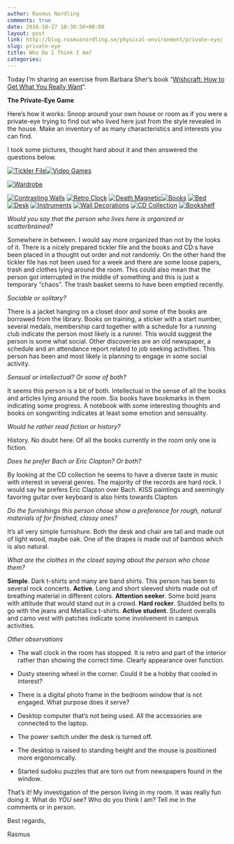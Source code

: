 ```yaml
---
author: Rasmus Nordling
comments: true
date: 2016-10-27 18:30:50+00:00
layout: post
link: http://blog.rasmusnordling.se/physical-environment/private-eye/
slug: private-eye
title: Who Do I Think I Am?
categories:
---
```


Today I’m sharing an exercise from Barbara Sher’s book “[Wishcraft: How to Get What You Really Want](http://www.goodreads.com/book/show/498904.Wishcraft)“.

**The Private-Eye Game**

Here’s how it works: Snoop around your own house or room as if you were a private-eye trying to find out who lived here just from the style revealed in the house. Make an inventory of as many characteristics and interests you can find.<!-- more -->

I took some pictures, thought hard about it and then answered the questions below.

[![Tickler File](http://blog.rasmusnordling.se/wp-content/uploads/2016/10/IMG_20161026_161847-150x150.jpg)](http://blog.rasmusnordling.se/wp-content/uploads/2016/10/IMG_20161026_161847.jpg)[![Video Games](http://blog.rasmusnordling.se/wp-content/uploads/2016/10/IMG_20161026_162920-150x150.jpg)](http://blog.rasmusnordling.se/wp-content/uploads/2016/10/IMG_20161026_162920.jpg)

[![Wardrobe](http://blog.rasmusnordling.se/wp-content/uploads/2016/10/Wardrobe-150x150.jpg)](http://blog.rasmusnordling.se/wp-content/uploads/2016/10/Wardrobe.jpg)

[![Contrasting Walls](http://blog.rasmusnordling.se/wp-content/uploads/2016/10/IMG_20161026_162506-150x150.jpg)](http://blog.rasmusnordling.se/wp-content/uploads/2016/10/IMG_20161026_162506.jpg) [![Retro Clock](http://blog.rasmusnordling.se/wp-content/uploads/2016/10/IMG_20161026_162528-150x150.jpg)](http://blog.rasmusnordling.se/wp-content/uploads/2016/10/IMG_20161026_162528.jpg) [![Death Magnetic](http://blog.rasmusnordling.se/wp-content/uploads/2016/10/IMG_20161026_162541-150x150.jpg)](http://blog.rasmusnordling.se/wp-content/uploads/2016/10/IMG_20161026_162541.jpg)[![Books](http://blog.rasmusnordling.se/wp-content/uploads/2016/10/IMG_20161026_163217-150x150.jpg)](http://blog.rasmusnordling.se/wp-content/uploads/2016/10/IMG_20161026_163217.jpg) [
](http://blog.rasmusnordling.se/wp-content/uploads/2016/10/IMG_20161026_163320.jpg) [
](http://blog.rasmusnordling.se/wp-content/uploads/2016/10/IMG_20161026_163402.jpg) [![Bed](http://blog.rasmusnordling.se/wp-content/uploads/2016/10/IMG_20161026_163520-150x150.jpg)](http://blog.rasmusnordling.se/wp-content/uploads/2016/10/IMG_20161026_163520.jpg) [![Desk](http://blog.rasmusnordling.se/wp-content/uploads/2016/10/IMG_20161026_163607-150x150.jpg)](http://blog.rasmusnordling.se/wp-content/uploads/2016/10/IMG_20161026_163607.jpg) [
](http://blog.rasmusnordling.se/wp-content/uploads/2016/10/IMG_20161026_164107.jpg) [![Instruments](http://blog.rasmusnordling.se/wp-content/uploads/2016/10/IMG_20161026_164242-150x150.jpg)](http://blog.rasmusnordling.se/wp-content/uploads/2016/10/IMG_20161026_164242.jpg) [![Wall Decorations](http://blog.rasmusnordling.se/wp-content/uploads/2016/10/IMG_20161026_164343-150x150.jpg)](http://blog.rasmusnordling.se/wp-content/uploads/2016/10/IMG_20161026_164343.jpg) [![CD Collection](http://blog.rasmusnordling.se/wp-content/uploads/2016/10/IMG_20161026_164858-150x150.jpg)](http://blog.rasmusnordling.se/wp-content/uploads/2016/10/IMG_20161026_164858.jpg) [![Bookshelf](http://blog.rasmusnordling.se/wp-content/uploads/2016/10/IMG_20161026_165549-150x150.jpg)](http://blog.rasmusnordling.se/wp-content/uploads/2016/10/IMG_20161026_165549.jpg)

_Would you say that the person who lives here is organized or scatterbrained?_

Somewhere in between. I would say more organized than not by the looks of it. There is a nicely prepared tickler file and the books and CD:s have been placed in a thought out order and not randomly. On the other hand the tickler file has not been used for a week and there are some loose papers, trash and clothes lying around the room. This could also mean that the person got interrupted in the middle of something and this is just a temporary “chaos”. The trash basket seems to have been emptied recently.

_Sociable or solitary?_

There is a jacket hanging on a closet door and some of the books are borrowed from the library. Books on training, a sticker with a start number, several medals, membership card together with a schedule for a running club indicate the person most likely is a runner. This would suggest the person is some what social. Other discoveries are an old newspaper, a schedule and an attendance report related to job seeking activities. This person has been and most likely is planning to engage in some social activity.

_Sensual or intellectual? Or some of both?_

It seems this person is a bit of both. Intellectual in the sense of all the books and articles lying around the room. Six books have bookmarks in them indicating some progress. A notebook with some interesting thoughts and books on songwriting indicates at least some emotion and sensuality.

_Would he rather read fiction or history?_

History. No doubt here. Of all the books currently in the room only one is fiction.

_Does he prefer Bach or Eric Clapton? Or both?_

By looking at the CD collection he seems to have a diverse taste in music with interest in several genres. The majority of the records are hard rock. I would say he prefers Eric Clapton over Bach. KISS paintings and seemingly favoring guitar over keyboard is also hints towards Clapton.

_Do the furnishings this person chose show a preference for rough, natural materials of for finished, classy ones?_

It’s all very simple furnishure. Both the desk and chair are tall and made out of light wood, maybe oak. One of the drapes is made out of bamboo which is also natural.

_What are the clothes in the closet saying about the person who chose them?_

**Simple**. Dark t-shirts and many are band shirts. This person has been to several rock concerts. **Active**. Long and short sleeved shirts made out of breathing material in different colors. **Attention seeker**. Some bold jeans with attitude that would stand out in a crowd. **Hard rocker**. Studded belts to go with the jeans and Metallica t-shirts. **Active student**. Student overalls and camo vest with patches indicate some involvement in campus activities.

_Other observations_




    
  * The wall clock in the room has stopped. It is retro and part of the interior rather than showing the correct time. Clearly appearance over function.

    
  * Dusty steering wheel in the corner. Could it be a hobby that cooled in interest?

    
  * There is a digital photo frame in the bedroom window that is not engaged. What purpose does it serve?

    
  * Desktop computer that’s not being used. All the accessories are connected to the laptop.

    
  * The power switch under the desk is turned off.

    
  * The desktop is raised to standing height and the mouse is positioned more ergonomically.

    
  * Started sudoku puzzles that are torn out from newspapers found in the window.



That’s it! My investigation of the person living in my room. It was really fun doing it. What do _YOU_ see? Who do you think I am? Tell me in the comments or in person.

Best regards,

Rasmus
